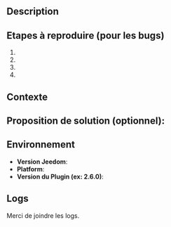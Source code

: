 ## Description

## Etapes à reproduire (pour les bugs)
1.
2.
3.
4.

## Contexte

## Proposition de solution (optionnel):

## Environnement
* **Version Jeedom**:
* **Platform**:
* **Version du Plugin (ex: 2.6.0)**:

## Logs
Merci de joindre les logs. 
